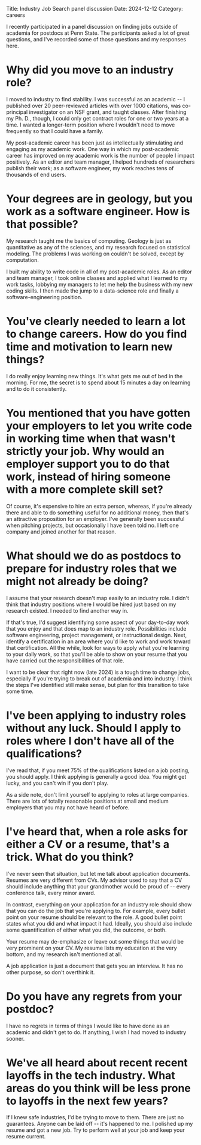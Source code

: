 Title: Industry Job Search panel discussion 
Date: 2024-12-12
Category: careers 

I recently participated in a panel discussion on finding jobs outside of academia for postdocs at Penn State.  The participants asked a lot of great questions, and I've recorded some of those questions and my responses here.  

# Why did you move to an industry role?

I moved to industry to find stability.  I was successful as an academic -- I published over 20 peer-reviewed articles with over 1000 citations, was co-principal investigator on an NSF grant, and taught classes.  After finishing my Ph. D., though, I could only get contract roles for one or two years at a time.  I wanted a longer-term position where I wouldn't need to move frequently so that I could have a family. 

My post-academic career has been just as intellectually stimulating and engaging as my academic work.  One way in which my post-academic career has improved on my academic work is the number of people I impact positively.  As an editor and team manager, I helped hundreds of researchers publish their work; as a software engineer, my work reaches tens of thousands of end users. 

# Your degrees are in geology, but you work as a software engineer.  How is that possible?

My research taught me the basics of computing.  Geology is just as quantitative as any of the sciences, and my research focused on statistical modeling.  The problems I was working on couldn't be solved, except by computation.  

I built my ability to write code in all of my post-academic roles.  As an editor and team manager, I took online classes and applied what I learned to my work tasks, lobbying my managers to let me help the business with my new coding skills.  I then made the jump to a data-science role and finally a software-engineering position.

# You've clearly needed to learn a lot to change careers.  How do you find time and motivation to learn new things?

I do really enjoy learning new things.  It's what gets me out of bed in the morning.  For me, the secret is to spend about 15 minutes a day on learning and to do it consistently.

# You mentioned that you have gotten your employers to let you write code in working time when that wasn't strictly your job.  Why would an employer support you to do that work, instead of hiring someone with a more complete skill set?

Of course, it's expensive to hire an extra person, whereas, if you're already there and able to do something useful for no additional money, then that's an attractive proposition for an employer.  I've generally been successful when pitching projects, but occasionally I have been told no.  I left one company and joined another for that reason.

# What should we do as postdocs to prepare for industry roles that we might not already be doing?

I assume that your research doesn't map easily to an industry role.  I didn't think that industry positions where I would be hired just based on my research existed.  I needed to find another way in.

If that's true, I'd suggest identifying some aspect of your day-to-day work that you enjoy and that does map to an industry role.  Possibilities include software engineering, project management, or instructional design.  Next, identify a certification in an area where you'd like to work and work toward that certification.  All the while, look for ways to apply what you're learning to your daily work, so that you'll be able to show on your resume that you have carried out the responsibilities of that role.

I want to be clear that right now (late 2024) is a tough time to change jobs, especially if you're trying to break out of academia and into industry.  I think the steps I've identified still make sense, but plan for this transition to take some time. 

# I've been applying to industry roles without any luck.  Should I apply to roles where I don't have all of the qualifications?

I've read that, if you meet 75% of the qualifications listed on a job posting, you should apply.  I think applying is generally a good idea.  You might get lucky, and you can't win if you don't play.

As a side note, don't limit yourself to applying to roles at large companies.  There are lots of totally reasonable positions at small and medium employers that you may not have heard of before.

# I've heard that, when a role asks for either a CV or a resume, that's a trick.  What do you think?

I've never seen that situation, but let me talk about application documents.  Resumes are very different from CVs.  My advisor used to say that a CV should include anything that your grandmother would be proud of -- every conference talk, every minor award.

In contrast, everything on your application for an industry role should show that you can do the job that you're applying to.  For example, every bullet point on your resume should be relevant to the role.  A good bullet point states what you did and what impact it had.  Ideally, you should also include some quantification of either what you did, the outcome, or both.

Your resume may de-emphasize or leave out some things that would be very prominent on your CV.  My resume lists my education at the very bottom, and my research isn't mentioned at all.

A job application is just a document that gets you an interview.  It has no other purpose, so don't overthink it.

# Do you have any regrets from your postdoc?

I have no regrets in terms of things I would like to have done as an academic and didn't get to do.  If anything, I wish I had moved to industry sooner.  

# We've all heard about recent recent layoffs in the tech industry.  What areas do you think will be less prone to layoffs in the next few years? 

If I knew safe industries, I'd be trying to move to them.  There are just no guarantees.  Anyone can be laid off -- it's happened to me.  I polished up my resume and got a new job.  Try to perform well at your job and keep your resume current. 
